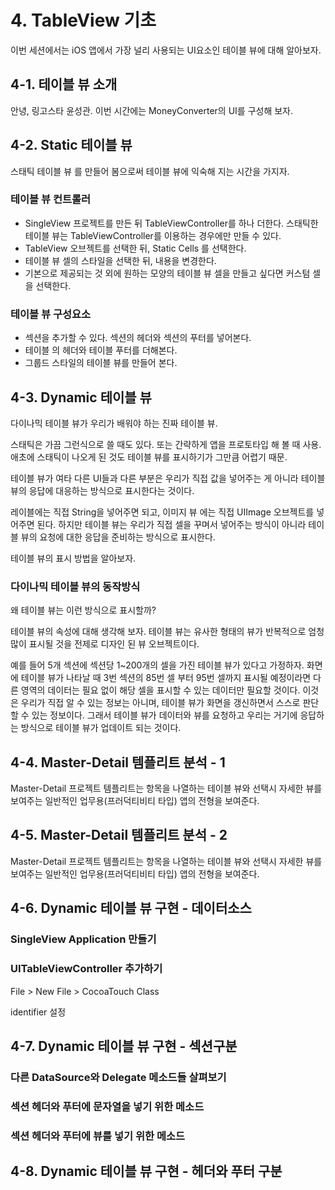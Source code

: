 # 4. TableView 기초
이번 세션에서는 iOS 앱에서 가장 널리 사용되는 UI요소인 테이블 뷰에 대해 알아보자.



## 4-1. 테이블 뷰 소개
안녕, 링고스타 윤성관.
이번 시간에는 MoneyConverter의 UI를 구성해 보자.


## 4-2. Static 테이블 뷰
스태틱 테이블 뷰 를 만들어 봄으로써 테이블 뷰에 익숙해 지는 시간을 가지자.

### 테이블 뷰 컨트롤러
* SingleView 프로젝트를 만든 뒤 TableViewController를 하나 더한다. 스태틱한 테이블 뷰는 TableViewController를 이용하는 경우에만 만들 수 있다.
* TableView 오브젝트를 선택한 뒤, Static Cells 를 선택한다. 
* 테이블 뷰 셀의 스타일을 선택한 뒤, 내용을 변경한다.
* 기본으로 제공되는 것 외에 원하는 모양의 테이블 뷰 셀을 만들고 싶다면 커스텀 셀을 선택한다.

### 테이블 뷰 구성요소
* 섹션을 추가할 수 있다. 섹션의 헤더와 섹션의 푸터를 넣어본다.
* 테이블 의 헤더와 테이블 푸터를 더해본다.
* 그룹드 스타일의 테이블 뷰를 만들어 본다.
 
 
 
## 4-3. Dynamic 테이블 뷰
다이나믹 테이블 뷰가 우리가 배워야 하는 진짜 테이블 뷰. 

스태틱은 가끔 그런식으로 쓸 때도 있다. 또는 간략하게 앱을 프로토타입 해  볼 때 사용.
애초에 스태틱이 나오게 된 것도 테이블 뷰를 표시하기가 그만큼 어렵기 때문.

테이블 뷰가 여타 다른 UI들과 다른 부분은 우리가 직접 값을 넣어주는 게 아니라 테이블 뷰의 응답에 대응하는 방식으로 표시한다는 것이다.

레이블에는 직접 String을 넣어주면 되고, 이미지 뷰 에는 직접 UIImage 오브젝트를 넣어주면 된다. 하지만 테이블 뷰는 우리가 직접 셀을 꾸며서 넣어주는 방식이 아니라 테이블 뷰의 요청에 대한 응답을 준비하는 방식으로 표시한다.

테이블 뷰의 표시 방법을 알아보자.

### 다이나믹 테이블 뷰의 동작방식






왜 테이블 뷰는 이런 방식으로 표시할까?

테이블 뷰의 속성에 대해 생각해 보자. 테이블 뷰는 유사한 형태의 뷰가 반복적으로 엄청 많이 표시될 것을 전제로 디자인 된 뷰 오브젝트이다. 

예를 들어 5개 섹션에 섹션당 1~200개의 셀을 가진 테이블 뷰가 있다고 가정하자. 화면에 테이블 뷰가 나타날 때 3번 섹션의 85번 셀 부터 95번 셀까지 표시될 예정이라면 다른 영역의 데이터는 필요 없이 해당 셀을 표시할 수 있는 데이터만 필요할 것이다. 이것은 우리가 직접 알 수 있는 정보는 아니며, 테이블 뷰가 화면을 갱신하면서 스스로 판단할 수 있는 정보이다. 그래서 테이블 뷰가 데이터와 뷰를 요청하고 우리는 거기에 응답하는 방식으로 테이블 뷰가 업데이트 되는 것이다.




## 4-4. Master-Detail 템플리트 분석 - 1
Master-Detail 프로젝트 템플리트는 항목을 나열하는 테이블 뷰와 선택시 자세한 뷰를 보여주는 일반적인 업무용(프러덕티비티 타입) 앱의 전형을 보여준다.


## 4-5. Master-Detail 템플리트 분석 - 2
Master-Detail 프로젝트 템플리트는 항목을 나열하는 테이블 뷰와 선택시 자세한 뷰를 보여주는 일반적인 업무용(프러덕티비티 타입) 앱의 전형을 보여준다.



## 4-6. Dynamic 테이블 뷰 구현 - 데이터소스


### SingleView Application 만들기

### UITableViewController 추가하기
File > New File > CocoaTouch Class


identifier 설정

## 4-7. Dynamic 테이블 뷰 구현 - 섹션구분


### 다른 DataSource와 Delegate 메소드들 살펴보기



### 섹션 헤더와 푸터에 문자열을 넣기 위한 메소드

### 섹션 헤더와 푸터에 뷰를 넣기 위한 메소드



## 4-8. Dynamic 테이블 뷰 구현 - 헤더와 푸터 구분




